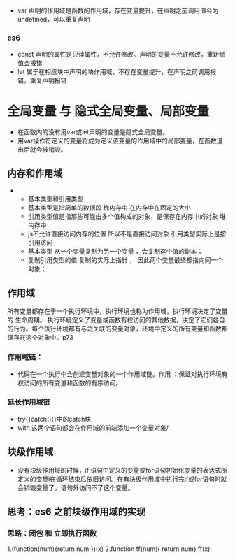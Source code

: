 ## 
* var 声明的作用域是函数的作用域，存在变量提升，在声明之前调用值会为undefined，可以重复声明
### es6
* const 声明的属性是只读属性，不允许修改。声明的变量不允许修改，重新赋值会报错
* let 属于在相应块中声明的块作用域，不存在变量提升，在声明之前调用报错，重复声明报错


# 全局变量 与 隐式全局变量、局部变量
* 在函数内的没有用var或let声明的变量是隐式全局变量。
* 用var操作符定义的变量将成为定义该变量的作用域中的局部变量，在函数退出后就会被销毁。


## 内存和作用域
 * + 基本类型和引用类型
   - 基本类型是指简单的数据段 栈内存中 在内存中在固定的大小
   - 引用类型值是指那些可能由多个值构成的对象，是保存在内存中的对象  堆内存中
   - js不允许直接访问内存的位置 所以不是直接访问对象 引用类型实际上是按引用访问
   - 基本类型 从一个变量复制为另一个变量 ，会复制这个值的副本；
   - 复制引用类型的值 复制的实际上指针 ， 因此两个变量最终都指向同一个对象；


## 作用域 
 所有变量都存在于一个执行环境中，执行环境也称为作用域，执行环境决定了变量的 生命周期。
 执行环境定义了变量或函数有权访问的其他数据，决定了它们各自的行为。每个执行环境都有与之关联的变量对象，环境中定义的所有变量和函数都保存在这个对象中。p73
### 作用域链：
 * 代码在一个执行中会创建变量对象的一个作用域链。作用 ：保证对执行环境有权访问的所有变量和函数的有序访问。
### 延长作用域链
* try{}catch(){}中的catch块
* with
这两个语句都会在作用域的前端添加一个变量对象/
## 块级作用域
* 没有块级作用域的时候，if 语句中定义的变量或for语句初始化变量的表达式所定义的变量i在循环结束后依旧访问。在有块级作用域中执行完if或for语句时就会销毁变量了，语句外访问不了这个变量。






## 思考：es6 之前块级作用域的实现 
 
### 思路：闭包 和 立即执行函数
  1.(function(num){return num;})(x)
  2.function ff(num){ return num}  ff(x);


